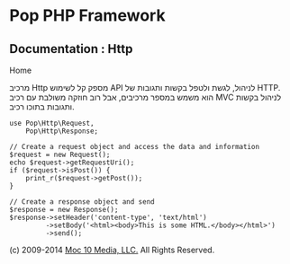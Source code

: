 Pop PHP Framework
=================

Documentation : Http
--------------------

Home

מרכיב Http מספק קל לשימוש API לניהול, לגשת ולטפל בקשות ותגובות של HTTP.
הוא משמש במספר מרכיבים, אבל רוב חוזקה משולבת עם רכיב MVC לניהול בקשות
ותגובות בתוכו רכיב.

    use Pop\Http\Request,
        Pop\Http\Response;

    // Create a request object and access the data and information
    $request = new Request();
    echo $request->getRequestUri();
    if ($request->isPost()) {
        print_r($request->getPost());
    }

    // Create a response object and send
    $response = new Response();
    $response->setHeader('content-type', 'text/html')
             ->setBody('<html><body>This is some HTML.</body></html>')
             ->send();

\(c) 2009-2014 [Moc 10 Media, LLC.](http://www.moc10media.com) All
Rights Reserved.
